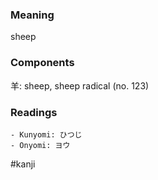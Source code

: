 ### Meaning

sheep

### Components

羊: sheep, sheep radical (no. 123)

### Readings

```
- Kunyomi: ひつじ
- Onyomi: ヨウ
```

#kanji